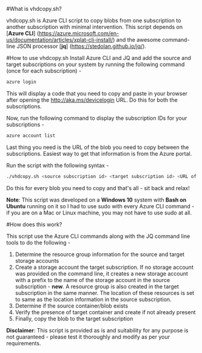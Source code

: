 #What is vhdcopy.sh?

vhdcopy.sh is Azure CLI script to copy blobs from one subscription to another subscription with minimal intervention. This script depends on [**Azure CLI**] (https://azure.microsoft.com/en-us/documentation/articles/xplat-cli-install/) and the awesome command-line JSON processor [**jq**] (https://stedolan.github.io/jq/).

#How to use vhdcopy.sh
Install Azure CLI and JQ and add the source and target subscriptions on your system by running the following command (once for each subscription) -

```bash
azure login
```

This will display a code that you need to copy and paste in your browser after opening the http://aka.ms/devicelogin URL. Do this for both the subscriptions.

Now, run the following command to display the subscription IDs for your subscriptions -

```bash
azure account list
```

Last thing you need is the URL of the blob you need to copy between the subscriptions. Easiest way to get that information is from the Azure portal.

Run the script with the following syntax -

```bash
./vhdcopy.sh <source subscription id> <target subscription id> <URL of the blob you want to copy> <option-target storage account name> <optional-target container name>
```

Do this for every blob you need to copy and that's all - sit back and relax!

**Note**: This script was developed on a **Windows 10** system with **Bash on Ubuntu** running on it so I had to use sudo with every Azure CLI command - if you are on a Mac or Linux machine, you may not have to use sudo at all.

#How does this work?

This script use the Azure CLI commands along with the JQ command line tools to do the following -

1. Determine the resource group information for the source and target storage accounts
2. Create a storage account the target subscription. If no storage account was provided on the command line, it creates a new storage account with a prefix to the name of the storage account in the source subscription - **new**. A resource group is also created in the target subscription in the same manner. The location of these resources is set to same as the location information in the source subscription.
3. Determine if the source container/blob exists
4. Verify the presence of target container and create if not already present
5. Finally, copy the blob to the target subscription

**Disclaimer**: This script is provided as is and suitability for any purpose is not guaranteed - please test it thoroughly and modify as per your requirements.